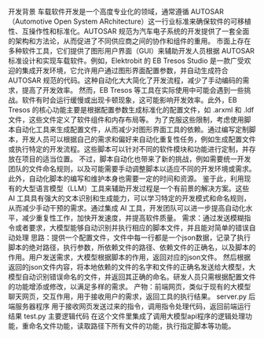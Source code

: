 开发背景
车载软件开发是一个高度专业化的领域，通常遵循 AUTOSAR（Automotive Open System ARchitecture）这一行业标准来确保软件的可移植性、互操作性和标准化。AUTOSAR 规范为汽车电子系统的开发提供了一套全面的架构和方法论，从而促进了不同供应商之间的协作和组件的重用。
市面上存在多种软件工具，它们提供了图形用户界面（GUI）来辅助开发人员根据 AUTOSAR 标准设计和实现车载软件。例如，Elektrobit 的 EB Tresos Studio 是一款广受欢迎的集成开发环境，它允许用户通过图形界面配置参数，并自动生成符合 AUTOSAR 规范的代码。这种自动化大大简化了开发流程，减少了手动编码的需求，提高了开发效率。
然而，EB Tresos 等工具在实际使用中可能会遇到一些挑战。软件有时会运行缓慢或出现卡顿现象，这可能影响开发效率。此外，EB Tresos 的核心功能主要是根据配置参数生成标准化的配置文件，如 .arxml 和 .ldf 文件，这些文件定义了软件组件和内存布局等。
为了克服这些限制，考虑使用脚本自动化工具来生成配置文件，从而减少对图形界面工具的依赖。通过编写定制脚本，开发人员可以根据自己的需求和偏好来自动化重复性任务，例如生成配置文件或执行特定的开发流程。这些脚本可以针对不同的软件模块和功能进行定制，并存放在项目的适当位置。
不过，脚本自动化也带来了新的挑战，例如需要统一开发团队的文件命名规则，以及可能需要手动调整脚本以适应不同的开发环境或需求。此外，自动化脚本的编写和维护本身也需要一定的时间和资源。
鉴于此，利用现有的大型语言模型（LLM）工具来辅助开发过程是一个有前景的解决方案。这些 AI 工具具有强大的文本识别和生成能力，可以学习特定的开发模式和命名规则，从而减少手动干预的需求。通过集成 AI 工具，开发团队可以进一步提高自动化水平，减少重复性工作，加快开发速度，并提高软件质量。
需求：通过发送模糊指令或者要求，大模型能够自动识别并执行相应的脚本文件，并且能对简单的错误自动处理
思路：提供一个配置文件，文件中每一行都是一个json数据，记录了执行脚本的绝对路径，执行参数，所依赖文件的路径、依赖文件的正确名，以及脚本的作用。用户发送需求，大模型根据脚本的作用，返回对应的json文件。
然后根据返回的json文件内容，将本地依赖的文件的名字和文件的正确名发送给大模型，大模型自动识别错误命名的文件，并返回其正确的命名。研发人员只需根据配置文件的功能增添或修改，以满足多样的需求。
产物：前端网页，类似于现有的大模型聊天网页，交互作用，用于接收用户的需求，返回工具的执行结果。
  server.py 后端服务器程序 用于接收网页发送过来的指令，调用指令处理代码，返回前端运行结果
  test.py 主要逻辑代码 在这个文件里集成了调用大模型api程序的逻辑处理功能，重命名文件功能，读取路径下所有文件的功能，执行指定脚本等功能。

